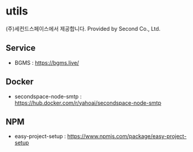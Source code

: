 # utils  

(주)세컨드스페이스에서 제공합니다. 
Provided by Second Co., Ltd.


## Service

- BGMS : https://bgms.live/


## Docker

- secondspace-node-smtp : https://hub.docker.com/r/yahoai/secondspace-node-smtp

## NPM 

- easy-project-setup : https://www.npmjs.com/package/easy-project-setup


